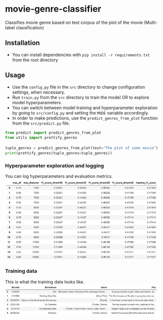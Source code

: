 # movie-genre-classifier
Classifies movie genre based on text corpus of the plot of the movie (Multi-label classification)

## Installation
- You can install dependencies with `pip install -r requirements.txt` from the root directory

## Usage
- Use the `config.py` file in the `src` directory to change configuration settings, when necessary.
- Run `train.py` from the `src` directory to train the model OR to explore model hyperparameters.
- You can switch between model training and hyperparameter exploration by going to `src/config.py` and setting the `MODE` variable accordingly.
- In order to make predictions, use the `predict_genres_from_plot` function from the `src/predict.py` file.
```python
from predict import predict_genres_from_plot
from utils import prettify_genres

tuple_genres = predict_genres_from_plot(text="The plot of some movie") # Returns tuple of possible genre/s
print(prettify_genres(tuple_genres=tuple_genres))
```

### Hyperparameter exploration and logging
You can log hyperparameters and evaluation metrics.
![Hyperparameter exploration and logging](images/hyperparam_runs.jpeg)

### Training data
This is what the training data looks like.
![Training data](images/training_data.jpeg)